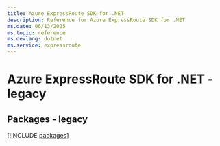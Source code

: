 ```yaml
---
title: Azure ExpressRoute SDK for .NET
description: Reference for Azure ExpressRoute SDK for .NET
ms.date: 06/13/2025
ms.topic: reference
ms.devlang: dotnet
ms.service: expressroute
---
```

# Azure ExpressRoute SDK for .NET - legacy
## Packages - legacy
[!INCLUDE [packages](expressroute-index.md)]